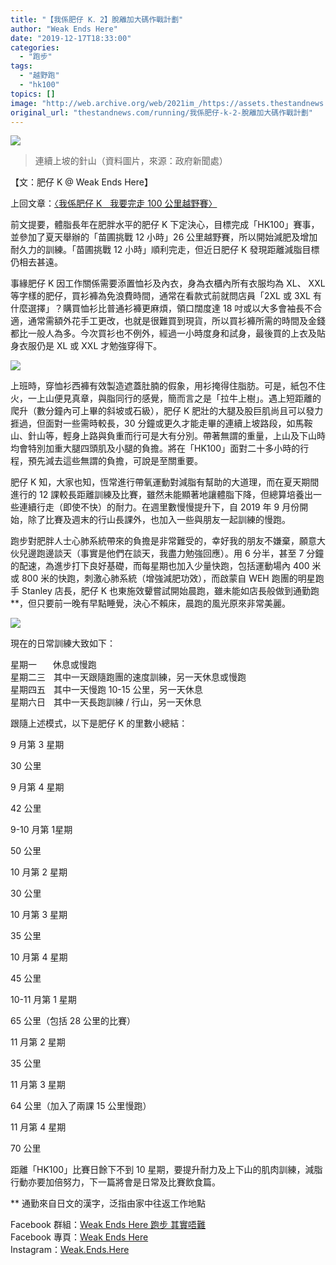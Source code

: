 ```yaml
---
title: "【我係肥仔 K．2】脫離加大碼作戰計劃"
author: "Weak Ends Here"
date: "2019-12-17T18:33:00"
categories:
  - "跑步"
tags:
  - "越野跑"
  - "hk100"
topics: []
image: "http://web.archive.org/web/2021im_/https://assets.thestandnews.com/media/photos/1166768_mohEQ_jL46DJ7.jpg"
original_url: "thestandnews.com/running/我係肥仔-k-2-脫離加大碼作戰計劃"
---
```

![](http://web.archive.org/web/2021im_/https://assets.thestandnews.com/media/photos/1166768_mohEQ_jL46DJ7.jpg)
> 連續上坡的針山（資料圖片，來源：政府新聞處）

【文：肥仔 K @ Weak Ends Here】

上回文章：[〈我係肥仔 Kㅤ我要完走 100 公里越野賽〉](../../running/%E6%88%91%E4%BF%82%E8%82%A5%E4%BB%94-k%E1%85%A0%E6%88%91%E8%A6%81%E5%AE%8C%E8%B5%B0-100-%E5%85%AC%E9%87%8C%E8%B6%8A%E9%87%8E%E8%B3%BD/)

前文提要，體脂長年在肥胖水平的肥仔 K 下定決心，目標完成「HK100」賽事，並參加了夏天舉辦的「苗圃挑戰 12 小時」26 公里越野賽，所以開始減肥及增加耐久力的訓練。「苗圃挑戰 12 小時」順利完走，但近日肥仔 K 發現距離減脂目標仍相去甚遠。

事緣肥仔 K 因工作關係需要添置恤衫及內衣，身為衣櫃內所有衣服均為 XL、 XXL 等字樣的肥仔，買衫褲為免浪費時間，通常在看款式前就問店員「2XL 或 3XL 有什麼選擇」？購買恤衫比普通衫褲更麻煩，領口闊度達 18 吋或以大多會袖長不合適，通常需額外花手工更改，也就是很難買到現貨，所以買衫褲所需的時間及金錢都比一般人為多。今次買衫也不例外，經過一小時度身和試身，最後買的上衣及貼身衣服仍是 XL 或 XXL 才勉強穿得下。

![](http://web.archive.org/web/2021im_/https://assets.thestandnews.com/media/photos/79224066_1222027711327154_6934536226254880768_n_qKROw_MIB1RJ5.jpg)

上班時，穿恤衫西褲有效製造遮蓋肚腩的假象，用衫掩得住脂肪。可是，紙包不住火，一上山便見真章，與脂同行的感覺，簡而言之是「拉牛上樹」。遇上短距離的爬升（數分鐘內可上畢的斜坡或石級），肥仔 K 肥壯的大腿及股巨肌尚且可以發力捱過，但面對一些需時較長，30 分鐘或更久才能走畢的連續上坡路段，如馬鞍山、針山等，輕身上路與負重而行可是大有分別。帶著無謂的重量，上山及下山時均會特別加重大腿四頭肌及小腿的負擔。將在「HK100」面對二十多小時的行程，預先減去這些無謂的負擔，可說是至關重要。

肥仔 K 知，大家也知，恆常進行帶氧運動對減脂有幫助的大道理，而在夏天期間進行的 12 課較長距離訓練及比賽，雖然未能顯著地讓體脂下降，但總算培養出一些連續行走（即使不快）的耐力。在週里數慢慢提升下，自 2019 年 9 月份開始，除了比賽及週末的行山長課外，也加入一些與朋友一起訓練的慢跑。

跑步對肥胖人士心肺系統帶來的負擔是非常難受的，幸好我的朋友不嫌棄，願意大伙兒邊跑邊談天（事實是他們在談天，我盡力勉強回應）。用 6 分半，甚至 7 分鐘的配速，為進步打下良好基礎，而每星期也加入少量快跑，包括運動場內 400 米或 800 米的快跑，刺激心肺系統（增強減肥功效），而啟蒙自 WEH 跑團的明星跑手 Stanley 店長，肥仔 K 也東施效顰嘗試開始晨跑，雖未能如店長般做到通勤跑\*\*，但只要前一晚有早點睡覺，決心不賴床，晨跑的風光原來非常美麗。

![](http://web.archive.org/web/2021im_/https://assets.thestandnews.com/media/photos/79672816_2642306269179372_8005650423622926336_n_47X9k_mrIpLaF.jpg)

現在的日常訓練大致如下：

星期一ㅤㅤ休息或慢跑  
星期二三ㅤ其中一天跟隨跑團的速度訓練，另一天休息或慢跑  
星期四五ㅤ其中一天慢跑 10-15 公里，另一天休息  
星期六日ㅤ其中一天長跑訓練 / 行山，另一天休息

跟隨上述模式，以下是肥仔 K 的里數小總結：

9 月第 3 星期

30 公里

9 月第 4 星期

42 公里

9-10 月第 1星期

50 公里

10 月第 2 星期

30 公里

10 月第 3 星期

35 公里

10 月第 4 星期

45 公里

10-11 月第 1 星期ㅤ

65 公里（包括 28 公里的比賽）

11 月第 2 星期

35 公里

11 月第 3 星期

64 公里（加入了兩課 15 公里慢跑）ㅤ

11 月第 4 星期

70 公里

距離「HK100」比賽日餘下不到 10 星期，要提升耐力及上下山的肌肉訓練，減脂行動亦要加倍努力，下一篇將會是日常及比賽飲食篇。

\*\* 通勤來自日文的漢字，泛指由家中往返工作地點

Facebook 群組：[Weak Ends Here 跑步 其實唔難](http://web.archive.org/web/20211229132801/https://www.facebook.com/groups/498772610150499/)  
Facebook 專頁：[Weak Ends Here](http://web.archive.org/web/20211229132801/https://www.facebook.com/Weak-Ends-Here-753770388079839/)  
Instagram：[Weak.Ends.Here](http://web.archive.org/web/20211229132801/https://www.instagram.com/weak.ends.here/)